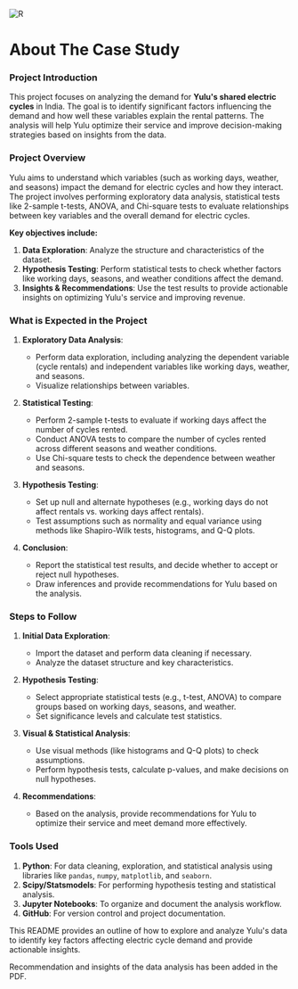 ![R](https://github.com/user-attachments/assets/e081e939-8695-43d4-8ff8-a3d024c7923f)


# About The Case Study

### Project Introduction

This project focuses on analyzing the demand for **Yulu's shared electric cycles** in India. The goal is to identify significant factors influencing the demand and how well these variables explain the rental patterns. The analysis will help Yulu optimize their service and improve decision-making strategies based on insights from the data.

### Project Overview

Yulu aims to understand which variables (such as working days, weather, and seasons) impact the demand for electric cycles and how they interact. The project involves performing exploratory data analysis, statistical tests like 2-sample t-tests, ANOVA, and Chi-square tests to evaluate relationships between key variables and the overall demand for electric cycles.

**Key objectives include:**
1. **Data Exploration**: Analyze the structure and characteristics of the dataset.
2. **Hypothesis Testing**: Perform statistical tests to check whether factors like working days, seasons, and weather conditions affect the demand.
3. **Insights & Recommendations**: Use the test results to provide actionable insights on optimizing Yulu's service and improving revenue.

### What is Expected in the Project

1. **Exploratory Data Analysis**:
   - Perform data exploration, including analyzing the dependent variable (cycle rentals) and independent variables like working days, weather, and seasons.
   - Visualize relationships between variables.

2. **Statistical Testing**:
   - Perform 2-sample t-tests to evaluate if working days affect the number of cycles rented.
   - Conduct ANOVA tests to compare the number of cycles rented across different seasons and weather conditions.
   - Use Chi-square tests to check the dependence between weather and seasons.

3. **Hypothesis Testing**:
   - Set up null and alternate hypotheses (e.g., working days do not affect rentals vs. working days affect rentals).
   - Test assumptions such as normality and equal variance using methods like Shapiro-Wilk tests, histograms, and Q-Q plots.

4. **Conclusion**:
   - Report the statistical test results, and decide whether to accept or reject null hypotheses.
   - Draw inferences and provide recommendations for Yulu based on the analysis.

### Steps to Follow

1. **Initial Data Exploration**:
   - Import the dataset and perform data cleaning if necessary.
   - Analyze the dataset structure and key characteristics.

2. **Hypothesis Testing**:
   - Select appropriate statistical tests (e.g., t-test, ANOVA) to compare groups based on working days, seasons, and weather.
   - Set significance levels and calculate test statistics.

3. **Visual & Statistical Analysis**:
   - Use visual methods (like histograms and Q-Q plots) to check assumptions.
   - Perform hypothesis tests, calculate p-values, and make decisions on null hypotheses.

4. **Recommendations**:
   - Based on the analysis, provide recommendations for Yulu to optimize their service and meet demand more effectively.

### Tools Used

1. **Python**: For data cleaning, exploration, and statistical analysis using libraries like `pandas`, `numpy`, `matplotlib`, and `seaborn`.
2. **Scipy/Statsmodels**: For performing hypothesis testing and statistical analysis.
3. **Jupyter Notebooks**: To organize and document the analysis workflow.
4. **GitHub**: For version control and project documentation.

This README provides an outline of how to explore and analyze Yulu's data to identify key factors affecting electric cycle demand and provide actionable insights.


Recommendation and insights of the data analysis has been added in the PDF.



